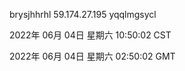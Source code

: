 brysjhhrhl 59.174.27.195 yqqlmgsycl

2022年 06月 04日 星期六 10:50:02 CST

2022年 06月 04日 星期六 02:50:02 GMT
